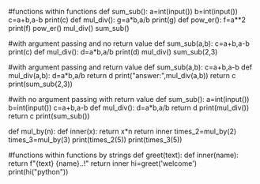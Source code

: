 #functions within functions
def sum_sub():
    a=int(input())
    b=int(input())
    c=a+b,a-b
    print(c)
    def mul_div():
        g=a*b,a/b
        print(g)
        def pow_er():
            f=a**2
            print(f)
        pow_er()
    mul_div()
sum_sub()

#with argument passing and no return value
def sum_sub(a,b):
    c=a+b,a-b
    print(c)
    def mul_div():
        d=a*b,a/b
        print(d)
    mul_div()
sum_sub(2,3)

#with  argument passing and return value
def sum_sub(a,b):
    c=a+b,a-b
    def mul_div(a,b):
        d=a*b,a/b
        return d
    print("answer:",mul_div(a,b))
    return c
print(sum_sub(2,3))

#with no argument passing with return value
def sum_sub():
    a=int(input())
    b=int(input())
    c=a+b,a-b
    def mul_div():
        d=a*b,a/b
        return d
    print(mul_div())
    return c
print(sum_sub())

def mul_by(n):
    def inner(x):
        return x*n
    return inner
times_2=mul_by(2)
times_3=mul_by(3)
print(times_2(5))
print(times_3(5))

#functions within functions by strings
def greet(text):
    def inner(name):
        return f"{text} {name}..!"
    return inner
hi=greet('welcome')
print(hi("python"))
